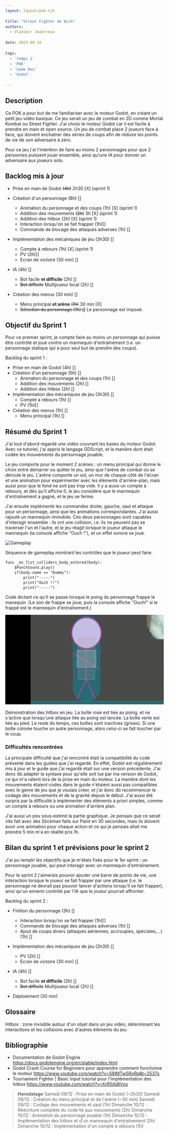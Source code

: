 ```yaml
---
layout: layout/pok.njk

title: "Street Fighter de Wish"
authors:
  - Vladimir Jeantroux

date: 2023-09-18

tags:
  - 'temps 2'
  - 'POK'
  - 'Game Dev'
  - 'Godot'

---
```


## Description

Ce POK a pour but de me familiariser avec le moteur Godot, en créant un petit jeu vidéo basique. Ce jeu serait un jeu de combat en 2D comme Mortal Kombat ou Street Fighter. J'ai choisi le moteur Godot car il est facile à prendre en main et open source. Un jeu de combat place 2 joueurs face à face, qui doivent enchaîner des séries de coups afin de réduire les points de vie de son adversaire à zéro. 

Pour ce jeu j'ai l'intention de faire au moins 2 personnages pour que 2 personnes puissent jouer ensemble, ainsi qu'une IA pour donner un adversaire aux joueurs solo. 

## Backlog mis à jour

- Prise en main de Godot ~~(4h)~~ 2h30 [X] (sprint 1)

- Création d'un personnage (8h) [] 
    - Animation du personnage et des coups (1h) [X] (sprint 1)
    - Addition des mouvements ~~(2h)~~ 3h [X] (sprint 1)
    - Addition des hitbox (2h) [X] (sprint 1)
    - Interaction lorsqu'on se fait frapper (1h)[]
    - Commande de blocage des attaques adverses (1h) []

- Implémentation des mécaniques de jeu (3h30) []
  - Compte à rebours (1h) [X] (sprint 1)
  - PV (2h)[]
  - Ecran de victoire (30 min) []

- IA (4h) []
    - Bot facile **et difficile** (2h) []
    - ~~Bot difficile~~ Multijoueur local (2h) []

- Création des menus (30 min) []
    - Menu principal **et arène** ~~(1h)~~ 30 min [X]
    - ~~Sélection du personnage (1h) []~~ Le personnage est imposé.

## Objectif du Sprint 1

Pour ce premier sprint, je compte faire au moins un personnage qui puisse être contrôlé et joué contre un mannequin d'entraînement (i.e. un personnage statique qui a pour seul but de prendre des coups).

Backlog du sprint 1 : 

- Prise en main de Godot (4h) []
- Création d'un personnage (5h) [] 
    - Animation du personnage et des coups (1h) []
    - Addition des mouvements (2h) []
    - Addition des hitbox (2h) []
- Implémentation des mécaniques de jeu (3h30) []
  - Compte à rebours (1h) []
  - PV (1h)[]
- Création des menus (1h) []
    - Menu principal (1h) []

## Résumé du Sprint 1 

J'ai tout d'abord regardé une vidéo couvrant les bases du moteur Godot. Avec ce tutoriel, j'ai appris le langage GDScript, et la manière dont était codée les mouvements du personnage jouable. 

Le jeu comporte pour le moment 2 scènes : un menu principal qui donne le choix entre démarrer ou quitter le jeu, ainsi que l'arène de combat où se déroule le jeu. L'arène comporte un sol, un mur de chaque côté de l'écran et une animation pour expérimenter avec les éléments d'arrière-plan, mais aussi pour que le fond ne soit pas trop vide. Il y a aussi un compte à rebours, et dès qu'il affiche 0, le jeu considère que le mannequin d'entraînement a gagné, et le jeu se ferme.

J'ai ensuite implémenté les commandes droite, gauche, saut et attaque pour un personnage, ainsi que les animations correspondantes. J'ai aussi rajouté un mannequin immobile. Ces deux personnages sont capables d'interagir ensemble : ils ont une collision, i.e. ils ne peuvent pas se traverser l'un et l'autre, et le jeu réagit lorsque le joueur attaque le mannequin (la console affiche "Ouch !"), et un effet sonore se joue.

![Gameplay](./Gameplay.gif)

Séquence de gameplay montrant les contrôles que le joueur peut faire.

```
func _on_fist_colliders_body_entered(body):
	$PunchSound.play()
	if(body.name == "Dummy"):
		print("-----")
		print("Ouch !!")
		print("-----")
```
Code dictant ce qu'il se passe lorsque le poing du personnage frappe le manequin. (Le son de frappe se joue, puis la console affiche "Ouch!" si le frappé est le mannequin d'entraînement.)

![Démonstration des hitbox](./Hitbox.gif)

Démonstration des hitbox en jeu. La boîte rose est liée au poing, et ne s'active que lorsqu'une attaque liée au poing est lancée. La boîte verte est liée au pied. Le reste du temps, ces boîtes sont inactives (grises). Si une boîte colorée touche un autre personnage, alors celui-ci se fait toucher par le coup. 

### Difficultés rencontrées 

La principale difficulté que j'ai rencontré était la compatibilité du code présenté dans les guides que j'ai regardé. En effet, Godot est régulièrement mis à jour et le guide que j'ai regardé était sur une version précédente. J'ai donc dû adapter la syntaxe pour qu'elle soit lue par ma version de Godot, ce qui m'a ralenti lors de la prise en main du moteur. La manière dont les mouvements étaient codés dans le guide n'étaient aussi pas compatibles avec le genre de jeu que je voulais créer, et j'ai donc dû recommencer le codage des mouvements et de la gravité depuis le début. J'ai aussi été surpris par la difficulté à implémenter des éléments à priori simples, comme un compte à rebours ou une animation d'arrière plan. 

J'ai aussi un peu sous-estimé la partie graphique. Je pensais que ce serait vite fait avec des Stickman faits sur Paint en 30 secondes, mais ils doivent avoir une animation pour chaque action et ce qui je pensais allait me prendre 5 min m'a en réalité pris 1h. 

## Bilan du sprint 1 et prévisions pour le sprint 2 

J'ai pu remplir les objectifs que je m'étais fixés pour le 1er sprint : un personnage jouable, qui peut interagir avec un mannequin d'entraînement. 

Pour le sprint 2 j'aimerais pouvoir ajouter une barre de points de vie, une interaction lorsque le joueur se fait frapper par une attaque (i.e. le personnage ne devrait pas pouvoir lancer d'actions lorsqu'il se fait frapper), ainsi qu'un ennemi contrôlé par l'IA que le joueur pourrait affronter.

Backlog du sprint 2 : 

- Finition du personnage (3h) []
    - Interaction lorsqu'on se fait frapper (1h)[]
    - Commande de blocage des attaques adverses (1h) []
    - Ajout de coups divers (attaques aériennes, accroupies, spéciales,...) (1h) []

- Implémentation des mécaniques de jeu (2h30) []
  - PV (2h) []
  - Ecran de victoire (30 min) []

- IA (4h) []
    - Bot facile **et difficile** (2h) []
    - ~~Bot difficile~~ Multijoueur local (2h) []
  
- Déploiement (30 min)

## Glossaire

Hitbox : zone invisible autour d'un objet dans un jeu vidéo, déterminant les interactions et les collisions avec d'autres éléments du jeu.

## Bibliographie

- Documentation de Godot Engine https://docs.godotengine.org/en/stable/index.html 
- Godot Crash Course for Beginners pour apprendre comment fonctionne le moteur https://www.youtube.com/watch?v=S8lMTwSRoRg&t=2537s 
- Tournament Fighter | Basic Input tutorial pour l'implémentation des hitbox https://www.youtube.com/watch?v=XrR5jibBVxo

>**Horodatage**
>Samedi 09/12 : Prise en main de Godot (~2h30)
>Samedi 09/12 : Création du menu principal et de l'arène (~30 min)
>Samedi 09/12 : Codage des mouvements et saut (1h)
>Dimanche 10/12 : Réécriture complète du code lié aux mouvements (2h)
>Dimanche 10/12 : Animation du personnage jouable (1h)
>Dimanche 10/12 : Implémentation des hitbox et d'un mannequin d'entraînement (2h)
>Dimanche 10/12 : Implémentation d'un compte à rebours (1h)